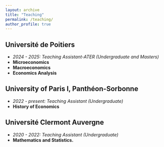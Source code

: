 ```yaml
---
layout: archive
title: "Teaching"
permalink: /teaching/
author_profile: true
---
```


## Université de Poitiers 

 * *2024 - 2025: Teaching Assistant-ATER (Undergraduate and Masters)*
 * **Microeconomics**
 * **Macroeconomics**
 * **Economics Analysis** 

## University of Paris I, Panthéon-Sorbonne 

* *2022 - present: Teaching Assistant (Undergraduate)*
 * **History of Economics**

 ## Université Clermont Auvergne  
 
* *2020 - 2022: Teaching Assistant (Undergraduate)*
 * **Mathematics and Statistics.**


